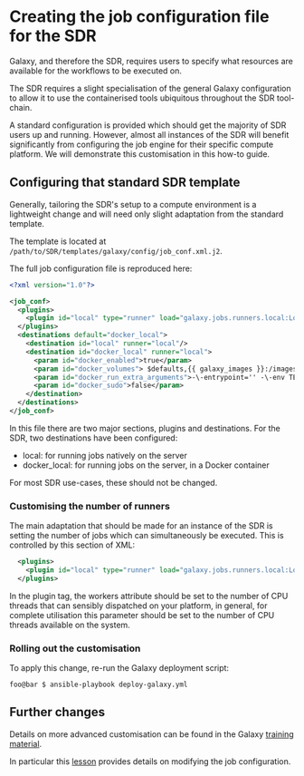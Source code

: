 # Creating the job configuration file for the SDR #

Galaxy, and therefore the SDR, requires users to specify what resources are available for the workflows to be executed on.

The SDR requires a slight specialisation of the general Galaxy configuration to allow it to use the containerised tools ubiquitous throughout the SDR tool-chain.

A standard configuration is provided which should get the majority of SDR users up and running. However, almost all instances of the SDR will benefit significantly from configuring the job engine for their specific compute platform. We will demonstrate this customisation in this how-to guide.

## Configuring that standard SDR template ##

Generally, tailoring the SDR's setup to a compute environment is a lightweight change and will need only slight adaptation from the standard template.

The template is located at `/path/to/SDR/templates/galaxy/config/job_conf.xml.j2`.

The full job configuration file is reproduced here:


``` xml
<?xml version="1.0"?>

<job_conf>
  <plugins>
    <plugin id="local" type="runner" load="galaxy.jobs.runners.local:LocalJobRunner" workers="4"/>
  </plugins>
  <destinations default="docker_local">
    <destination id="local" runner="local"/>
    <destination id="docker_local" runner="local">
      <param id="docker_enabled">true</param>
      <param id="docker_volumes"> $defaults,{{ galaxy_images }}:/images:ro</param>
      <param id="docker_run_extra_arguments">-\-entrypoint='' -\-env TEKLIA_MODEL_DECRYPTION_KEY=$TEKLIA_KEY</param>
      <param id="docker_sudo">false</param>
    </destination>
  </destinations>
</job_conf>
```

In this file there are two major sections, plugins and destinations. For the SDR, two destinations have been configured:
  * local: for running jobs natively on the server
  * docker_local: for running jobs on the server, in a Docker container
  
For most SDR use-cases, these should not be changed. 

### Customising the number of runners ###

The main adaptation that should be made for an instance of the SDR is setting the number of jobs which can simultaneously be executed. This is controlled by this section of XML:

``` xml
  <plugins>
    <plugin id="local" type="runner" load="galaxy.jobs.runners.local:LocalJobRunner" workers="NUMBER_OF_VCPUS"/>
  </plugins>
```

In the plugin tag, the workers attribute should be set to the number of CPU threads that can sensibly dispatched on your platform, in general, for complete utilisation this parameter should be set to the number of CPU threads available on the system.

### Rolling out the customisation ###

To apply this change, re-run the Galaxy deployment script:

```console
foo@bar $ ansible-playbook deploy-galaxy.yml
```

## Further changes ##

Details on more advanced customisation can be found in the Galaxy [training material](https://training.galaxyproject.org/ "galaxy training").

In particular this [lesson](https://training.galaxyproject.org/training-material/topics/admin/tutorials/job-destinations/tutorial.html "job desitination tutorial") provides details on modifying the job configuration.
